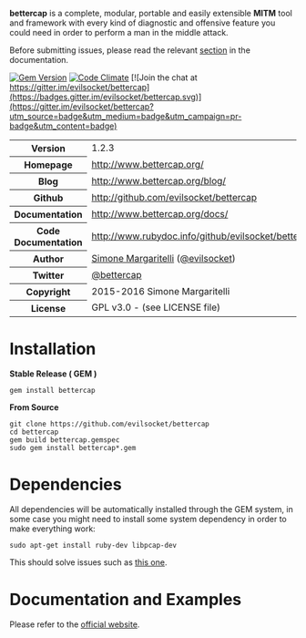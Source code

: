 **bettercap** is a complete, modular, portable and easily extensible **MITM** tool and framework with every kind of diagnostic
and offensive feature you could need in order to perform a man in the middle attack.

Before submitting issues, please read the relevant [section](http://www.bettercap.org/docs/contribute/) in the documentation.

[![Gem Version](https://badge.fury.io/rb/bettercap.svg)](http://badge.fury.io/rb/bettercap) [![Code Climate](https://codeclimate.com/github/evilsocket/bettercap/badges/gpa.svg)](https://codeclimate.com/github/evilsocket/bettercap) [![Join the chat at https://gitter.im/evilsocket/bettercap](https://badges.gitter.im/evilsocket/bettercap.svg)](https://gitter.im/evilsocket/bettercap?utm_source=badge&utm_medium=badge&utm_campaign=pr-badge&utm_content=badge)

<table>
    <tr>
        <th>Version</th>
        <td>1.2.3</td>
    </tr>
    <tr>
        <th>Homepage</th>
        <td><a href="http://www.bettercap.org/">http://www.bettercap.org/</a></td>
    </tr>
    <tr>
        <th>Blog</th>
        <td><a href="http://www.bettercap.org/blog/">http://www.bettercap.org/blog/</a></td>
    <tr>
        <th>Github</th>
        <td><a href="https://github.com/evilsocket/bettercap">http://github.com/evilsocket/bettercap</a></td>
     <tr/>
    <tr>
        <th>Documentation</th>
        <td><a href="http://www.bettercap.org/docs/">http://www.bettercap.org/docs/</a></td>
    </tr>
    <tr>
        <th>Code Documentation</th>
        <td><a href="http://www.rubydoc.info/github/evilsocket/bettercap">http://www.rubydoc.info/github/evilsocket/bettercap</a></td>
    </tr>
    <tr>
       <th>Author</th>
       <td><a href="mailto:evilsocket@gmail.com">Simone Margaritelli</a> (<a href="http://twitter.com/evilsocket">@evilsocket</a>)</td>
    </tr>
    <tr>
        <th>Twitter</th>
        <td><a href="http://twitter.com/bettercap">@bettercap</a></td>
    </tr>
    <tr>
        <th>Copyright</th>
        <td>2015-2016 Simone Margaritelli</td>
    </tr>
    <tr>
        <th>License</th>
        <td>GPL v3.0 - (see LICENSE file)</td>
    </tr>
</table>

Installation
============

**Stable Release ( GEM )**

    gem install bettercap

**From Source**

    git clone https://github.com/evilsocket/bettercap
    cd bettercap
    gem build bettercap.gemspec
    sudo gem install bettercap*.gem

Dependencies
============

All dependencies will be automatically installed through the GEM system, in some case you might need to install some system
dependency in order to make everything work:

    sudo apt-get install ruby-dev libpcap-dev

This should solve issues such as [this one](https://github.com/evilsocket/bettercap/issues/22).

Documentation and Examples
============

Please refer to the [official website](http://www.bettercap.org/docs/).
